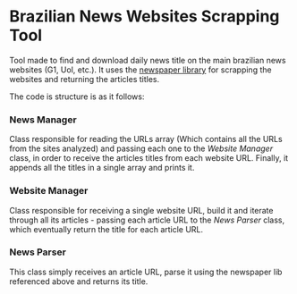 
# Brazilian News Websites Scrapping Tool

Tool made to find and download daily news title on the main brazilian news websites (G1, Uol, etc.). It uses the [newspaper library](https://github.com/codelucas/newspaper) for scrapping the websites and returning the articles titles.

The code is structure is as it follows:

### News Manager

Class responsible for reading the URLs array (Which contains all the URLs from the sites analyzed) and passing each one to the *Website Manager* class, in order to receive the articles titles from each website URL. Finally, it appends all the titles in a single array and prints it.

### Website Manager

Class responsible for receiving a single website URL, build it and iterate through all its articles - passing each article URL to the *News Parser* class, which eventually return the title for each article URL.

### News Parser

This class simply receives an article URL, parse it using the newspaper lib referenced above and returns its title.